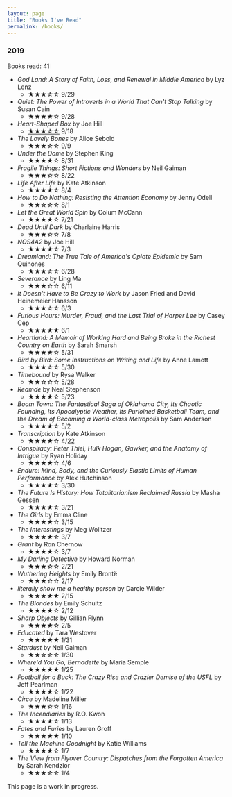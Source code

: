 ```yaml
---
layout: page
title: "Books I've Read"
permalink: /books/
---
```


### 2019

Books read: 41

* *God Land: A Story of Faith, Loss, and Renewal in Middle America* by Lyz Lenz
  * ★★★☆☆ 9/29
* *Quiet: The Power of Introverts in a World That Can't Stop Talking* by Susan Cain
  * ★★★★☆ 9/28
* *Heart-Shaped Box* by Joe Hill
  * [★★★☆☆](/2019/09/19/heart-shaped-box) 9/18
* *The Lovely Bones* by Alice Sebold 
  * ★★★☆☆ 9/9
* *Under the Dome* by Stephen King
  * ★★★★☆ 8/31
* *Fragile Things: Short Fictions and Wonders* by Neil Gaiman
  * ★★★☆☆ 8/22
* *Life After Life* by Kate Atkinson
  * ★★★★☆ 8/4
* *How to Do Nothing: Resisting the Attention Economy* by Jenny Odell
  * ★★☆☆☆ 8/1
* *Let the Great World Spin* by Colum McCann
  * ★★★★☆ 7/21
* *Dead Until Dark* by Charlaine Harris
  * ★★★☆☆ 7/8
* *NOS4A2* by Joe Hill
  * ★★★★☆ 7/3
* *Dreamland: The True Tale of America's Opiate Epidemic* by Sam Quinones
  * ★★★☆☆ 6/28
* *Severance* by Ling Ma
  * ★★★☆☆ 6/11
* *It Doesn't Have to Be Crazy to Work* by Jason Fried and David Heinemeier Hansson
  * ★★★☆☆ 6/3
* *Furious Hours: Murder, Fraud, and the Last Trial of Harper Lee* by Casey Cep
  * ★★★★★ 6/1
* *Heartland: A Memoir of Working Hard and Being Broke in the Richest Country on Earth* by Sarah Smarsh
  * ★★★★☆ 5/31
* *Bird by Bird: Some Instructions on Writing and Life* by Anne Lamott
  * ★★★☆☆ 5/30
* *Timebound* by Rysa Walker
  * ★★☆☆☆ 5/28
* *Reamde* by Neal Stephenson
  * ★★★★☆ 5/23
* *Boom Town: The Fantastical Saga of Oklahoma City, Its Chaotic Founding, Its Apocalyptic Weather, Its Purloined Basketball Team, and the Dream of Becoming a World-class Metropolis* by Sam Anderson
  * ★★★★☆ 5/2
* *Transcription* by Kate Atkinson
  * ★★★★☆ 4/22
* *Conspiracy: Peter Thiel, Hulk Hogan, Gawker, and the Anatomy of Intrigue* by Ryan Holiday
  * ★★★★☆ 4/6
* *Endure: Mind, Body, and the Curiously Elastic Limits of Human Performance* by Alex Hutchinson
  * ★★★★☆ 3/30
* *The Future Is History: How Totalitarianism Reclaimed Russia* by Masha Gessen
  * ★★★★☆ 3/21
* *The Girls* by Emma Cline
  * ★★★★☆ 3/15
* *The Interestings* by Meg Wolitzer
  * ★★★★☆ 3/7
* *Grant* by Ron Chernow
  * ★★★★☆ 3/7
* *My Darling Detective* by Howard Norman
  * ★★★☆☆ 2/21
* *Wuthering Heights* by Emily Brontë
  * ★★★☆☆ 2/17
* *literally show me a healthy person* by Darcie Wilder
  * ★★★★★ 2/15
* *The Blondes* by Emily Schultz
  * ★★★★☆ 2/12
* *Sharp Objects* by Gillian Flynn
  * ★★★★☆ 2/5
* *Educated* by Tara Westover
  * ★★★★★ 1/31
* *Stardust* by Neil Gaiman
  * ★★☆☆☆ 1/30
* *Where'd You Go, Bernadette* by Maria Semple
  * ★★★★★ 1/25
* *Football for a Buck: The Crazy Rise and Crazier Demise of the USFL* by Jeff Pearlman
  * ★★★★☆ 1/22
* *Circe* by Madeline Miller
  * ★★★☆☆ 1/16
* *The Incendiaries* by R.O. Kwon
  * ★★★★☆ 1/13
* *Fates and Furies* by Lauren Groff
  * ★★★★★ 1/10
* *Tell the Machine Goodnight* by Katie Williams
  * ★★★★☆ 1/7
* *The View from Flyover Country: Dispatches from the Forgotten America* by Sarah Kendzior
  * ★★★☆☆ 1/4
  
This page is a work in progress.
